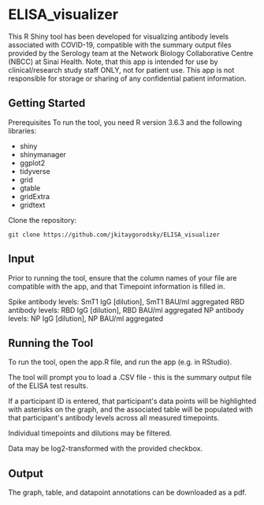 # ELISA_visualizer
This R Shiny tool has been developed for visualizing antibody levels associated with COVID-19, compatible with the summary output files provided by the Serology team at the Network Biology Collaborative Centre (NBCC) at Sinai Health.
Note, that this app is intended for use by clinical/research study staff ONLY, not for patient use. This app is not responsible for storage or sharing of any confidential patient information.

## Getting Started
Prerequisites
To run the tool, you need R version 3.6.3 and the following libraries:

* shiny
* shinymanager
* ggplot2
* tidyverse
* grid
* gtable
* gridExtra
* gridtext

Clone the repository:
```
git clone https://github.com/jkitaygorodsky/ELISA_visualizer
```

## Input
Prior to running the tool, ensure that the column names of your file are compatible with the app, and that Timepoint information is filled in.

Spike antibody levels: SmT1 IgG [dilution], SmT1 BAU/ml aggregated
RBD antibody levels: RBD IgG [dilution], RBD BAU/ml aggregated
NP antibody levels: NP IgG [dilution], NP BAU/ml aggregated

## Running the Tool

To run the tool, open the app.R file, and run the app (e.g. in RStudio).

The tool will prompt you to load a .CSV file - this is the summary output file of the ELISA test results.

If a participant ID is entered, that participant's data points will be highlighted with asterisks on the graph, and the associated table will be populated with that participant's antibody levels across all measured timepoints.

Individual timepoints and dilutions may be filtered.

Data may be log2-transformed with the provided checkbox.

## Output
The graph, table, and datapoint annotations can be downloaded as a pdf.
